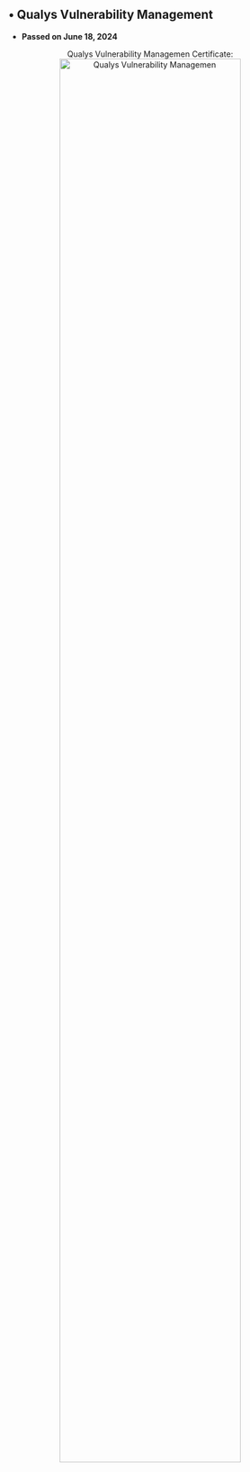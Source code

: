 <h2>•	Qualys Vulnerability Management </h2>

- <b>Passed on June 18, 2024</b> 

<p align="center">
Qualys Vulnerability Managemen Certificate: <br/>
<img src="https://i.imgur.com/jaPzL9O.png" height="80%" width="80%" alt="Qualys Vulnerability Managemen "/>
<br />
